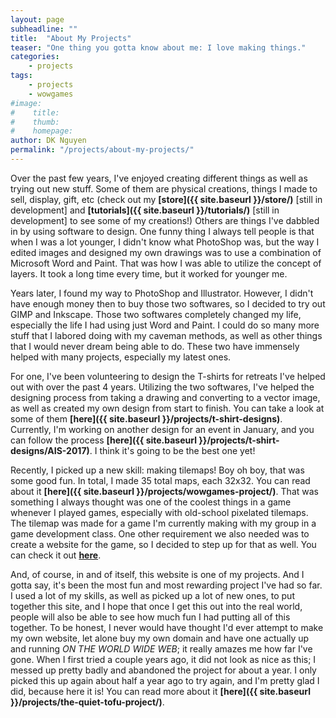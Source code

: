 ```yaml
---
layout: page
subheadline: ""
title:  "About My Projects"
teaser: "One thing you gotta know about me: I love making things."
categories:
    - projects
tags:
    - projects
    - wowgames
#image:
#    title:
#    thumb:
#    homepage:
author: DK Nguyen
permalink: "/projects/about-my-projects/"
---
```

Over the past few years, I've enjoyed creating different things as well as trying out new stuff. Some of them are physical creations, things I made to sell, display, gift, etc (check out my **[store]({{ site.baseurl }}/store/)** [still in development] and **[tutorials]({{ site.baseurl }}/tutorials/)** [still in development] to see some of my creations!) Others are things I've dabbled in by using software to design. One funny thing I always tell people is that when I was a lot younger, I didn't know what PhotoShop was, but the way I edited images and designed my own drawings was to use a combination of Microsoft Word and Paint. That was how I was able to utilize the concept of layers. It took a long time every time, but it worked for younger me.

Years later, I found my way to PhotoShop and Illustrator. However, I didn't have enough money then to buy those two softwares, so I decided to try out GIMP and Inkscape. Those two softwares completely changed my life, especially the life I had using just Word and Paint. I could do so many more stuff that I labored doing with my caveman methods, as well as other things that I would never dream being able to do. These two have immensely helped with many projects, especially my latest ones.

For one, I've been volunteering to design the T-shirts for retreats I've helped out with over the past 4 years. Utilizing the two softwares, I've helped the designing process from taking a drawing and converting to a vector image, as well as created my own design from start to finish. You can take a look at some of them **[here]({{ site.baseurl }}/projects/t-shirt-designs)**. Currently, I'm working on another design for an event in January, and you can follow the process **[here]({{ site.baseurl }}/projects/t-shirt-designs/AIS-2017)**. I think it's going to be the best one yet!

Recently, I picked up a new skill: making tilemaps! Boy oh boy, that was some good fun. In total, I made 35 total maps, each 32x32. You can read about it **[here]({{ site.baseurl }}/projects/wowgames-project/)**. That was something I always thought was one of the coolest things in a game whenever I played games, especially with old-school pixelated tilemaps. The tilemap was made for a game I'm currently making with my group in a game development class. One other requirement we also needed was to create a website for the game, so I decided to step up for that as well. You can check it out **[here](http://wowgames.github.io/)**.

And, of course, in and of itself, this website is one of my projects. And I gotta say, it's been the most fun and most rewarding project I've had so far. I used a lot of my skills, as well as picked up a lot of new ones, to put together this site, and I hope that once I get this out into the real world, people will also be able to see how much fun I had putting all of this together. To be honest, I never would have thought I'd ever attempt to make my own website, let alone buy my own domain and have one actually up and running _ON THE WORLD WIDE WEB_; it really amazes me how far I've gone. When I first tried a couple years ago, it did not look as nice as this; I messed up pretty badly and abandoned the project for about a year. I only picked this up again about half a year ago to try again, and I'm pretty glad I did, because here it is! You can read more about it **[here]({{ site.baseurl }}/projects/the-quiet-tofu-project/)**.
